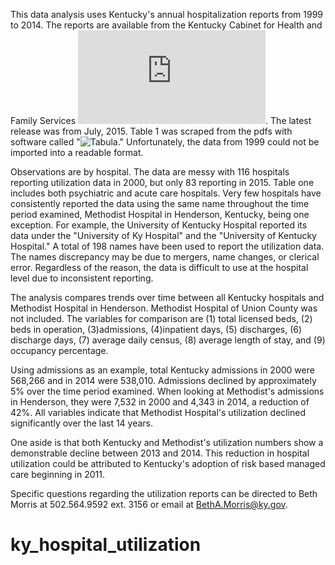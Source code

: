 This data analysis uses Kentucky's annual hospitalization reports from 1999 to 2014.  The reports are available from the Kentucky Cabinet for Health and Family Services ![Data Resource Gallery](http://chfs.ky.gov/ohp/dhppd/dataresgal.htm).  The latest release was from July, 2015.  Table 1 was scraped from the pdfs with software called "![Tabula](http://tabula.technology)." Unfortunately, the data from 1999 could not be imported into a readable format.

Observations are by hospital.  The data are messy with 116 hospitals reporting utilization data in 2000, but only 83 reporting in 2015.  Table one includes both psychiatric and acute care hospitals.  Very few hospitals have consistently reported the data using the same name throughout the time period examined, Methodist Hospital in Henderson, Kentucky, being one exception.  For example, the University of Kentucky Hospital reported its data under the "University of Ky Hospital" and the "University of Kentucky Hospital." A total of 198 names have been used to report the utilization data.  The names discrepancy may be due to mergers, name changes, or clerical error.  Regardless of the reason, the data is difficult to use at the hospital level due to inconsistent reporting.

The analysis compares trends over time between all Kentucky hospitals and Methodist Hospital in Henderson. Methodist Hospital of Union County was not included.  The variables for comparison are (1) total licensed beds, (2) beds in operation, (3)admissions, (4)inpatient days, (5) discharges, (6) discharge days, (7) average daily census, (8) average length of stay, and (9) occupancy percentage.

Using admissions as an example, total Kentucky admissions in 2000 were 568,266 and in 2014 were 538,010.  Admissions declined by approximately 5% over the time period examined.  When looking at Methodist's admissions in Henderson, they were 7,532 in 2000 and 4,343 in 2014, a reduction of 42%.  All variables indicate that Methodist Hospital's utilization declined significantly over the last 14 years.

One aside is that both Kentucky and Methodist's utilization numbers show a demonstrable decline between 2013 and 2014.  This reduction in hospital utilization could be attributed to Kentucky's adoption of risk based managed care beginning in 2011.

Specific questions regarding the utilization reports can be directed to Beth Morris at 502.564.9592 ext. 3156 or email at BethA.Morris@ky.gov.
# ky_hospital_utilization

